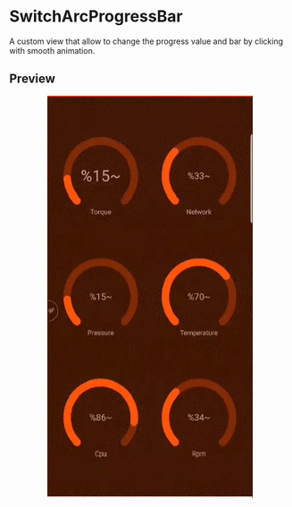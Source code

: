 # SwitchArcProgressBar
A custom view that allow to change the progress value and bar by clicking with smooth animation.

## Preview

<p align="center">
<img src='preview.gif'/>
</p>
